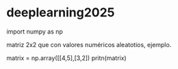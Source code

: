# deeplearning2025

import numpy as np

matriz 2x2 que con valores numéricos aleatotios, ejemplo.

matrix = np.array([[4,5],[3,2])
pritn(matrix)
